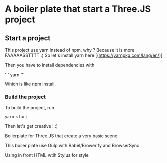 # A boiler plate that start a Three.JS project

## Start a project
This project use yarn instead of npm, why ? Because it is more FAAAAASSTTTT :) So let's install yarn  here [(https://yarnpkg.com/lang/en/)]

Then you have to install dependencies with

'''
yarn
'''

Which is like npm install.


### Build the project

To build the project, run

```
yarn start
```

Then let's get creative ! :)


Boilerplate for Three.JS that create a very basic scene.

This boiler plate use Gulp with Babel/Browerify and BrowserSync


Using in front HTML wtih Stylus for style
